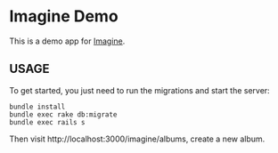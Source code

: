 # Imagine Demo
This is a demo app for [Imagine](http://github.com/knewter/imagine).

## USAGE
To get started, you just need to run the migrations and start the server:

    bundle install
    bundle exec rake db:migrate
    bundle exec rails s

Then visit http://localhost:3000/imagine/albums, create a new album.

